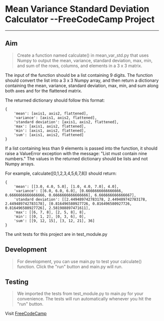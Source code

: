 # Mean Variance Standard Deviation Calculator --FreeCodeCamp Project
---

## Aim
> Create a function named calculate() in mean_var_std.py that uses Numpy to output the mean, variance, standard deviation, max, min, and sum of the rows, columns, and elements in a 3 x 3 matrix.

The input of the function should be a list containing 9 digits. The function should convert the list into a 3 x 3 Numpy array, and then return a dictionary containing the mean, variance, standard deviation, max, min, and sum along both axes and for the flattened matrix.

The returned dictionary should follow this format:
```
{
    'mean': [axis1, axis2, flattened],
    'variance': [axis1, axis2, flattened],
    'standard deviation': [axis1, axis2, flattened],
    'max': [axis1, axis2, flattened],
    'min': [axis1, axis2, flattened],
    'sum': [axis1, axis2, flattened]
}
```

If a list containing less than 9 elements is passed into the function, it should raise a ValueError exception with the message: "List must contain nine numbers." The values in the returned dictionary should be lists and not Numpy arrays.

For example, calculate([0,1,2,3,4,5,6,7,8]) should return:
```
{
    'mean': [[3.0, 4.0, 5.0], [1.0, 4.0, 7.0], 4.0],
    'variance': [[6.0, 6.0, 6.0], [0.6666666666666666, 0.6666666666666666, 0.6666666666666666], 6.666666666666667],
    'standard deviation': [[2.449489742783178, 2.449489742783178, 2.449489742783178], [0.816496580927726, 0.816496580927726, 0.816496580927726], 2.581988897471611],
    'max': [[6, 7, 8], [2, 5, 8], 8],
    'min': [[0, 1, 2], [0, 3, 6], 0],
    'sum': [[9, 12, 15], [3, 12, 21], 36]
}
```
The unit tests for this project are in test_module.py

## Development
>For development, you can use main.py to test your calculate() function. Click the "run" button and main.py will run.

## Testing
>We imported the tests from test_module.py to main.py for your convenience. The tests will run automatically whenever you hit the "run" button.

Visit [FreeCodeCamp](https://www.freecodecamp.org/ "FreeCodeCamp") 
